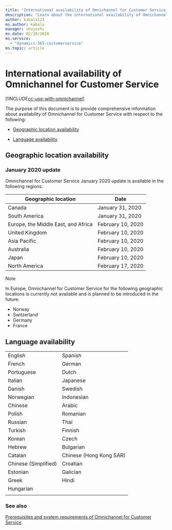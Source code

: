 ```yaml
---
title: "International availability of Omnichannel for Customer Service | MicrosoftDocs"
description: "Learn about the international availability of Omnichannel for Customer Service. This topic explains the language and geographic availability."
author: kabala123
ms.author: kabala
manager: shujoshi
ms.date: 02/28/2020
ms.service: 
  - "dynamics-365-customerservice"
ms.topic: article
---
```

# International availability of Omnichannel for Customer Service

[!INCLUDE[cc-use-with-omnichannel](../includes/cc-use-with-omnichannel.md)]

The purpose of this document is to provide comprehensive information about availability of Omnichannel for Customer Service with respect to the following:

- [Geographic location availability](#geographic-location-availability)

- [Language availability](#language-availability)

## Geographic location availability

### January 2020 update

Omnichannel for Customer Service January 2020 update is available in the following regions:

|   Geographic location   |            Date        |
|-------------------------|------------------------|
| Canada        |   January 31, 2020     |  
| South America   |   January 31, 2020     | 
| Europe, the Middle East, and Africa       |   February 10, 2020     |
| United Kingdom          |   February 10, 2020     |
| Asia Pacific         |   February 10, 2020     |
| Australia           |   February 10, 2020     |
| Japan           |   February 10, 2020     |
| North America | February 17, 2020  |

> [!Note]
> In Europe, Omnichannel for Customer Service for the following geographic locations is currently not available and is planned to be introduced in the future:
> - Norway
> - Switzerland
> - Germany
> - France
 

## Language availability

| | |
|----------------|------------------|
| English | Spanish |
| French | German |
| Portuguese | Dutch |
| Italian |Japanese |
| Danish | Swedish |
| Norwegian | Indonesian |
| Chinese | Arabic |
| Polish | Romanian | 
| Russian |Thai |
| Turkish | Finnish |
| Korean | Czech | 
| Hebrew | Bulgarian | 
| Catalan | Chinese (Hong Kong SAR) |
| Chinese (Simplified) | Croatian | 
| Estonian | Galician | 
| Greek | Hindi |
| Hungarian​ |
|| |

### See also

[Prerequisites and system requirements of Omnichannel for Customer Service](system-requirements-omnichannel.md)